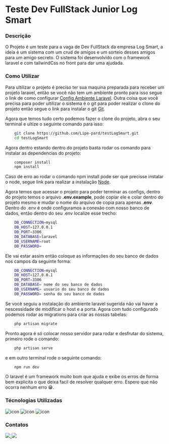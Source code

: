 <h1> Teste Dev FullStack Junior Log Smart </h1>

### Descrição

O Projeto é um teste para a vaga de Dev FullStack da empresa Log Smart, a ideia é um sistema com um crud de amigos e um sorteio desses amigos para um amigo secreto. O sistema foi desenvolvido com o framework laravel e com tailwindCss no front para dar uma ajudada.

### Como Utilizar

Para ultilizar o projeto é preciso ter sua maquina preparada para receber um projeto laravel, então se você não tem um ambiente pronto para isso segue o link de como configurar [Config Ambiente Laravel](https://www.youtube.com/watch?v=_h7pq2uc6e4&pp=ygUdY29uZmlndXJhbmRvIGFtYmllbnRlIGxhcmF2ZWw%3D). Outra coisa que você precisa para poder ultilizar o sistema é o git para poder realizar o clone do projeto então segue o link para instalar o git [Git](https://git-scm.com/).

Agora que temos tudo certo podemos fazer o clone do projeto, abra o seu terminal e ultize o seguinte comando para isso:

```bash 
    git clone https://github.com/Lipe-pard/testLogSmart.git
    cd testLogSmart
```

Agora dentro estando dentro do projeto basta rodar os comando para instalar as dependencias do projeto:

```bash 
    composer install
    npm install
```
Caso de erro ao rodar o comando npm install pode ser que precisse instalar o node, segue link para realizar a instalação [Node](https://nodejs.org/pt).

Agora temos que acessar o projeto para poder terminar as configs, dentro do projeto temos o arquivo <b>.env.example</b>, pode copiar ele e colar dentro do projeto mesmo e mudar o nome do arquivo de copia para apenas <b>.env</b>. Dentro do .env é onde configuramos a conexão com nosso banco de dados, então dentro do seu .env localize esse trecho:

```bash 
    DB_CONNECTION=mysql
    DB_HOST=127.0.0.1
    DB_PORT=3306
    DB_DATABASE=laravel
    DB_USERNAME=root
    DB_PASSWORD=
```
Ele vai estar assim então coloque as informações do seu banco de dados nos campos da seguinte forma:

```bash 
    DB_CONNECTION=mysql
    DB_HOST=127.0.0.1
    DB_PORT=3306
    DB_DATABASE= nome do seu banco de dados
    DB_USERNAME= usuario do seu banco de dados
    DB_PASSWORD= senha do seu banco de dados
```
Se você seguiu a instalação do ambiente laravel sugerida não vai haver a nescessidade de modificar o host e a porta. Agora com tudo configurado podemos rodar as migrations para criar as nossas tabelas:

```bash
    php artisan migrate
```

Pronto agora é só colocar nosso servidor para rodar e desfrutar do sistema, primeiro rode o comando:

```bash 
    php artisan serve
```

e em outro terminal rode o seguinte comando:

```bash 
    npm run dev
```

O laravel é um framework muito bom que ajuda e exibe os erros de forma bem explicita o que deixa facil de resolver qualquer erro. Espero que não ocorra nenhum erro 😁.

### Técnologias Utilizadas

<div>
    <img src="https://img.shields.io/badge/Laravel-FF2D20?style=for-the-badge&logo=laravel&logoColor=white" alt="icon"/>
    <img src="https://img.shields.io/badge/Tailwind_CSS-38B2AC?style=for-the-badge&logo=tailwind-css&logoColor=white" alt="icon"/>
    <img src="https://img.shields.io/badge/JavaScript-323330?style=for-the-badge&logo=javascript&logoColor=F7DF1E" alt="icon"/>
</div>

### Contatos

<div style="display: inline-block">
    <a href="mailto:pardinhorh@gmail.com">
      <img src="https://img.shields.io/badge/Gmail-D14836?style=for-the-badge&logo=gmail&logoColor=white"/>
    </a>
    <a href="https://www.linkedin.com/in/felipe-pardinho-695170245/">
      <img src="https://img.shields.io/badge/LinkedIn-0077B5?style=for-the-badge&logo=linkedin&logoColor=white"/>
    </a>
</div>
